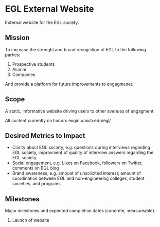 EGL External Website
====================

External website for the EGL society.

Mission
----------

To increase the strenght and brand recognition of EGL to the following parties:

1. Prospective students
2. Alumni
3. Companies

And provide a platform for future improvements to engagmenet.


Scope
------------
A static, informative website driving users to other avenues of engagment.

All content currently on honors.engin.umich.edu/egl/

Desired Metrics to Impact
-------------------------

* Clarity about EGL society, e.g. questions during interviews regarding EGL society, improvment of quality of interview answers regarding the EGL society
* Social engagement, e.g. Likes on Facebook, followers on Twitter, comments on EGL blog
* Brand awareness, e.g. amount of unsolicited interest; amount of coordination between EGL and non-engineering colleges, student societies, and programs

Milestones
-------------------
Major milestones and expected completion dates (concrete, measureable).

1. Launch of website

